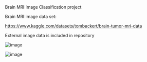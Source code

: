 Brain MRI Image Classification project

Brain MRI image data set:

https://www.kaggle.com/datasets/tombackert/brain-tumor-mri-data

External image data is included in repository

![image](https://github.com/user-attachments/assets/1d0e1243-aed6-41d3-b6a5-5c0b6a30efc7)

![image](https://github.com/user-attachments/assets/692d1336-6ed6-4de0-957b-a07cab1d1a83)


